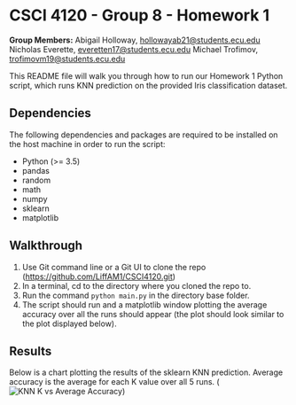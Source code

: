 # CSCI 4120 - Group 8 - Homework 1
**Group Members:** 
Abigail Holloway, hollowayab21@students.ecu.edu
Nicholas Everette, everetten17@students.ecu.edu
Michael Trofimov, trofimovm19@students.ecu.edu

This README file will walk you through how to run our Homework 1 Python script, which runs KNN prediction on the provided Iris classification dataset.

## Dependencies

The following dependencies and packages are required to be installed on the host machine in order to run the script:
 - Python (>= 3.5)
 - pandas
 - random
 - math
 - numpy
 - sklearn
 - matplotlib

## Walkthrough

1. Use Git command line or a Git UI to clone the repo (https://github.com/LiffAM1/CSCI4120.git)
2. In a terminal, cd to the directory where you cloned the repo to.
3. Run the command `python main.py` in the directory base folder.
4. The script should run and a matplotlib window plotting the average accuracy over all the runs should appear (the plot should look similar to the plot displayed below).

## Results
Below is a chart plotting the results of the sklearn KNN prediction. Average accuracy is the average for each K value over all 5 runs.
(![KNN K vs Average Accuracy](https://user-images.githubusercontent.com/22064340/132771494-4f52269f-0caa-43fe-b22c-51e73a8e6b9e.png))
